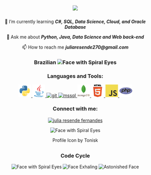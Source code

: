 <h1 align="center">
  <a href="https://git.io/typing-svg">
    <img src="https://readme-typing-svg.herokuapp.com/?lines=Hello,+There!+👋;This+is+Osman+DURDAĞ....;Nice+to+meet+you!&center=true&size=30](https://readme-typing-svg.demolab.com?font=Fira+Code&pause=1000&repeat=false&random=false&width=435&lines=Hi+%F0%9F%91%8B%2C+I'm+Julia+Resende">
  </a>
</h1>

<p align="center">
  <!-- Typing SVG by DenverCoder1 - https://github.com/DenverCoder1/readme-typing-svg -->


<p align="center">
    🌱 I’m currently learning <strong><em>C#, SQL, Data Science, Cloud, and Oracle Database</strong></em>
</p>
<p align="center">
    💬 Ask me about <strong><em>Python, Java, Data Science and Web back-end</strong></em>
</p>
<p align="center">
    📫 How to reach me <strong><em>juliaresende270@gmail.com</strong></em>
</p>

<h3 align="center"> Brazilian 
     <img src="https://raw.githubusercontent.com/yammadev/flag-icons/master/png/BR%402x.png" alt="Face with Spiral Eyes" width="25" height="20" />
     </h3>

<h3 align="center">Languages and Tools:</h3>
<p align="center"> <a href="https://git-scm.com/" target="_blank" rel="noreferrer">
<img src="https://raw.githubusercontent.com/devicons/devicon/master/icons/python/python-original.svg" alt="python" width="40" height="40"/>
<img src="https://raw.githubusercontent.com/devicons/devicon/master/icons/java/java-original.svg" alt="java" width="40" height="40"/> </a> <a href="https://developer.mozilla.org/en-US/docs/Web/JavaScript" target="_blank" rel="noreferrer">
<img src="https://www.vectorlogo.zone/logos/git-scm/git-scm-icon.svg" alt="git" width="40" height="40"/> </a> <a href="https://www.w3.org/html/" target="_blank" rel="noreferrer">
<img src="https://www.svgrepo.com/show/303229/microsoft-sql-server-logo.svg" alt="mssql" width="40" height="40"/> </a> <a href="https://www.php.net" target="_blank" rel="noreferrer">  
<img src="https://raw.githubusercontent.com/devicons/devicon/master/icons/mongodb/mongodb-original-wordmark.svg" alt="mongodb" width="40" height="40"/> </a> <a href="https://www.microsoft.com/en-us/sql-server" target="_blank" rel="noreferrer">   
<img src="https://raw.githubusercontent.com/devicons/devicon/master/icons/html5/html5-original-wordmark.svg" alt="html5" width="40" height="40"/> </a> <a href="https://www.java.com" target="_blank" rel="noreferrer">
<img src="https://raw.githubusercontent.com/devicons/devicon/master/icons/javascript/javascript-original.svg" alt="javascript" width="40" height="40"/> </a> <a href="https://www.mongodb.com/" target="_blank" rel="noreferrer">
<img src="https://raw.githubusercontent.com/devicons/devicon/master/icons/php/php-original.svg" alt="php" width="40" height="40"/> </a> <a href="https://www.python.org" target="_blank" rel="noreferrer"> </a> </p>



<h3 align="center">Connect with me:</h3>
<p align="center">
<a href="https://linkedin.com/in/julia resende fernandes" target="blank"><img align="center" src="https://raw.githubusercontent.com/rahuldkjain/github-profile-readme-generator/master/src/images/icons/Social/linked-in-alt.svg" alt="julia resende fernandes" height="30" width="40" /></a>
</p>

 

<p align="center">
    <img src="https://user-images.githubusercontent.com/74038190/241763891-7bb1e704-6026-48f9-8435-2f4d40101348.gif" alt="Face with Spiral Eyes" width="100" height="100" />
</p>

<p align="center">
   Profile Icon by Tonisk
</p>
<h2 align="center" ></h2>
<h3 align="center">Code Cycle</h3>
<p align="center">
      <img src="https://raw.githubusercontent.com/Tarikul-Islam-Anik/Animated-Fluent-Emojis/master/Emojis/Smilies/Face%20with%20Spiral%20Eyes.png" alt="Face with Spiral Eyes" width="100" height="100" />
       <img src="https://raw.githubusercontent.com/Tarikul-Islam-Anik/Animated-Fluent-Emojis/master/Emojis/Smilies/Face%20Exhaling.png" alt="Face Exhaling" width="100" height="100" />
     <img src="https://raw.githubusercontent.com/Tarikul-Islam-Anik/Animated-Fluent-Emojis/master/Emojis/Smilies/Astonished%20Face.png" alt="Astonished Face" width="100" height="100" />
</p>
      
